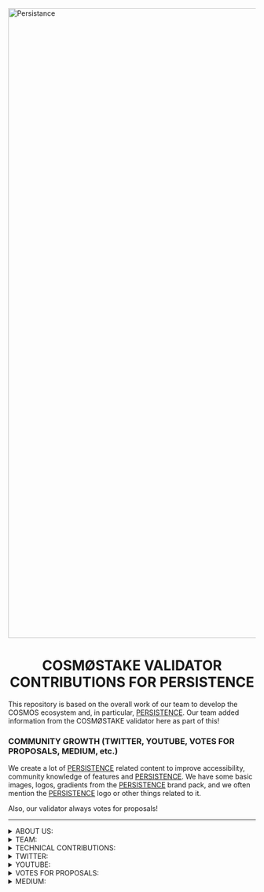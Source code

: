<img width="1280" alt="Persistance" src="https://user-images.githubusercontent.com/86729290/197390129-ed59a5ec-83bd-47b9-95f6-09eb33d33cb1.png">

# <h1 align="center"> COSMØSTAKE VALIDATOR CONTRIBUTIONS FOR PERSISTENCE </a> 


This repository is based on the overall work of our team to develop the COSMOS ecosystem and, in particular, [PERSISTENCE](https://persistence.one/). Our team added information from the COSMØSTAKE validator here as part of this!


### COMMUNITY GROWTH (TWITTER, YOUTUBE, VOTES FOR PROPOSALS, MEDIUM, etc.) 

We create a lot of [PERSISTENCE](https://persistence.one) related content to improve accessibility, community knowledge of features and [PERSISTENCE](https://persistence.one). We have some basic images, logos, gradients from the [PERSISTENCE](https://persistence.one) brand pack, and we often mention the [PERSISTENCE](https://persistence.one) logo or other things related to it. 

Also, our validator always votes for proposals!

__________________________________________________________________________________________________________________________________________________________ 

<details>
<summary>ABOUT US:</summary>

- [WEBPAGE](http://cosmostake.com.tilda.ws)
 
</details>


<details>
<summary>TEAM:</summary>
 
- [Laura Kharkevych](https://github.com/LauraKhar)
- [Max Levush](https://github.com/maxlevush-COINSIDE)
- [Yan Lytvynenko](https://github.com/ZAZIK3)
- [Violetta Markush](https://github.com/vilolaa)
 
</details>



<details>
<summary>TECHNICAL CONTRIBUTIONS:</summary>


- We're validator PERSISTENCE (Mainnet) - [LINK TO COSMØSTAKE VALIDATOR](https://www.mintscan.io/persistence/validators/persistencevaloper1qz6xsskhyyd6mrqns2e3empull7el0gqp5dkru)
 
<img width="1512" alt="Снимок экрана 2022-12-30 в 12 07" src="https://user-images.githubusercontent.com/86792707/210062150-0917075b-80e5-4137-bc6f-71ea2aef2b78.png">
 
__________________________________________________________________________________________________________________________________________________________
 

- We're validator PERSISTENCE (Testnet) - [LINK TO COSMØSTAKE VALIDATOR]
(https://testnet.mintscan.io/persistence-testnet/validators/persistencevaloper16af2kgt0q2v9ks38pe4chlxk7hjqqykzy4q9gv)

<img width="1512" alt="Снимок экрана 2023-01-11 в 11 32" src="https://user-images.githubusercontent.com/86792707/211770162-e8b5aada-bb3a-48e6-98cf-9812fcd0b398.png">

![photo_2022-12-04_10-18-28](https://user-images.githubusercontent.com/86729290/208234432-fda384cd-434c-4f08-84ec-5a541b26a731.png)

__________________________________________________________________________________________________________________________________________________________ 
 

We provide support for validators, We created video on youtube "Guide To Setup Up | Persistence Validator Node (Manually)" 

In this video, we will install the Persistence validator step by step with you. Let's take a closer look at all the points and make it clear how to do it quickly and easily.

- [LINK TO YOUTUBE VIDEO](https://www.youtube.com/watch?v=rcUpWItvluA&t)

![3453534534534345](https://user-images.githubusercontent.com/86729290/208652892-1e40179f-157d-429d-8115-2a38d4c1c200.jpeg)

__________________________________________________________________________________________________________________________________________________________ 
 

We provide support for validators, We wrote a Github "Guide To Setup Up | Persistence Validator Node (Manually)" 

Link Github: https://github.com/cosmostake/validator/blob/main/guides/persistence/persistence_setup_validator.md

<img width="1512" alt="Снимок экрана 2022-12-20 в 12 49 59" src="https://user-images.githubusercontent.com/86729290/208651394-38381492-8c27-41ca-a5e5-080bf6c20209.png">

__________________________________________________________________________________________________________________________________________________________ 
 

We provide support for validators, We wrote a blog post on medium "Guide To Setup Up | Persistence Validator Node (Manually)" <img width="1512" alt="Снимок экрана 2022-12-30 в 12 07" src="https://user-images.githubusercontent.com/86792707/210062132-9df8ace3-274d-4dfa-bfd9-58efee5e3793.png">

Read here: https://link.medium.com/XSUJlFF0Gvb

![1](https://user-images.githubusercontent.com/86729290/208652461-7866c522-4a50-47db-98cd-688ea6742697.jpeg)

__________________________________________________________________________________________________________________________________________________________ 
 

We are constantly promoting the [PERSISTENCE](https://persistence.one) the idea and the possibilities of the project. By giving community members the ability to interact with the protocol while also having a quality opportunity to stake $XPRT in return for members diligenting their tokens to us.

![9](https://user-images.githubusercontent.com/86729290/208643299-d2fd7bac-2996-4380-8644-06002ea213fa.png)

![11](https://user-images.githubusercontent.com/86729290/208643763-6cd73001-a8cf-4de8-ad44-d147232b84a3.png)

![33](https://user-images.githubusercontent.com/86729290/208644079-0f291144-9616-4b6b-8b2b-596cfaa72577.png)

![44](https://user-images.githubusercontent.com/86729290/208644300-c5f72d6e-f76e-4687-980e-e1f74d34298f.png)

![55](https://user-images.githubusercontent.com/86729290/208644446-56037c7a-8500-4c44-aadb-c35f59900d50.png)

![88](https://user-images.githubusercontent.com/86729290/208644571-6d54e988-57a9-4d91-aa09-6b8cfcc15bb8.png)

![77](https://user-images.githubusercontent.com/86729290/208644994-b2359821-9dfa-42b2-89fb-295ed98559d4.png)

![66](https://user-images.githubusercontent.com/86729290/208645014-aeff77f5-26ab-4300-8a38-7c7e8d3ae49b.png)

![101](https://user-images.githubusercontent.com/86729290/208645022-f2699647-0e20-45e8-8912-c9cfea002c49.png)
</details>




<details>
<summary>TWITTER:</summary>

 
- XPRT - THE ECOSYSTEM

- [LINK TO TWITTER POST](https://twitter.com/COSM0STAKE/status/1591026132778102784?s=20&t=jXeLDCYuBNzG7bRC3py4WA)

<img width="3000" alt="Frame 410" src="https://user-images.githubusercontent.com/86729290/201467274-17660138-8437-444d-b2b0-c365cc624e40.png">
__________________________________________________________________________________________________________________________________________________________


- $XPRT WEEKLY STATISTICS PERSISTENCE

- [LINK TO TWITTER POST](https://twitter.com/COSM0STAKE/status/1599906024756068353?s=20&t=3ddYrRLAPLXBo__kvu4Oyg)

![IMG_3698](https://user-images.githubusercontent.com/86729290/205966528-4de28b7c-b7d5-4df4-a668-c42f0f2818f3.png)
__________________________________________________________________________________________________________________________________________________________



- The COSM0STAKE team would like to thank PERSISTENCE for appreciating the work we bring to the ecosystem ⚛️

- [LINK TO TWITTER POST](https://twitter.com/COSM0STAKE/status/1599373322877562881?s=20&t=Pl3w5bdDutz53j_44zkvXQ)

![FjIdbWjXEAAniDH](https://user-images.githubusercontent.com/86729290/205980797-98145778-1777-49d5-b87d-0d4955c8d876.jpeg)
__________________________________________________________________________________________________________________________________________________________


- Learn a little about @persistenceone in this infographic

- [LINK TO TWITTER POST](https://twitter.com/COSM0STAKE/status/1604797029770739713?s=20&t=MTl5Qv5xmLWiezq4FQ-HtA)

<img width="2876" alt="Group 499" src="https://user-images.githubusercontent.com/86729290/208653504-3c46741e-58e3-4512-bc69-c92bc5af423c.png">
__________________________________________________________________________________________________________________________________________________________


- $XPRT DAILY INFORMATION PERSISTENCE

- [LINK TO TWITTER POST](https://twitter.com/COSM0STAKE/status/1601578927268712450?s=20&t=VX96j09d6j00Ef7_l7bAkQ)

![PERCICTENCE](https://user-images.githubusercontent.com/86729290/206861069-0cafa309-58c5-4265-a59c-3f04072879f4.png)
__________________________________________________________________________________________________________________________________________________________


- ⚡️REMINDER⚡️

- [LINK TO TWITTER POST](https://twitter.com/COSM0STAKE/status/1606663262862540801?s=20&t=wyd8HIKBb8FyQ-k61294_Q)

![photo_2022-12-24_12-40-19](https://user-images.githubusercontent.com/86792707/210065755-0b296cfd-dd99-46d2-8bf4-056182ee087e.jpg)
__________________________________________________________________________________________________________________________________________________________


- PERSISTENCE WEEKLY RECAP

- [LINK TO TWITTER POST](https://twitter.com/COSM0STAKE/status/1571804870361116673?s=20&t=71i-ze2RQxOV0GLrhSTh8A)

This infographic shows: basic statistics and news about Persistence.
![PERSISTENCE WEEKLY RECAP](https://user-images.githubusercontent.com/86729290/200538377-03a0c37f-77fc-4aad-b6e5-85e3c193ae11.png)
__________________________________________________________________________________________________________________________________________________________


- $XPRT native token distribution from Pesistence
Check out the infographic to keep abreast of all the accruals of coins 👇

- [LINK TO TWITTER POST](https://twitter.com/COSM0STAKE/status/1596208845642235904?s=20&t=XWzKxHZ6yEtbpOnSLqnFKA)

![Frame 431](https://user-images.githubusercontent.com/86729290/204086947-1b3ed1c8-6e20-43bc-b68e-b7eb70861b24.png)
__________________________________________________________________________________________________________________________________________________________


- $XPRT WEEKLY STATISTICS

- [LINK TO TWITTER POST](https://twitter.com/COSM0STAKE/status/1607013930085322753?s=20&t=wyd8HIKBb8FyQ-k61294_Q)

![photo_2022-12-24_12-37-59](https://user-images.githubusercontent.com/86792707/210065881-b611d4a0-ce8e-49e6-9464-6e8b53719c04.jpg)
__________________________________________________________________________________________________________________________________________________________


- As it evolves, Persistence always strives to improve and become one of the best.

Persistence integrates with @axelarcore, which allows you to do cross-chain translations designed for #Web3, which will fundamentally simplify Persistence interactions with other chains.

- [LINK TO TWITTER POST](https://twitter.com/COSM0STAKE/status/1591347672727764992?s=20&t=jXeLDCYuBNzG7bRC3py4WA)

<img width="2254" alt="Frame 415" src="https://user-images.githubusercontent.com/86729290/201467355-53d7dc80-b307-462f-860a-aa41d3dae039.png">
__________________________________________________________________________________________________________________________________________________________


- Opportunity to earn and collaborate with the Persistence project with the indications described below, get acquainted and start earning

- [LINK TO TWITTER POST](https://twitter.com/COSM0STAKE/status/1596812108335058944?s=20&t=fjsATi6gEAxl27XIDGQPLw)

![photo_2022-11-25_19-22-02](https://user-images.githubusercontent.com/86729290/204132040-703686c4-834a-46b3-8de2-8d04103694a9.jpg)
__________________________________________________________________________________________________________________________________________________________


- PERSISTENCE WEEKLY RECAP

- [LINK TO TWITTER POST](https://twitter.com/COSM0STAKE/status/1577663374908866564?s=20&t=71i-ze2RQxOV0GLrhSTh8A)

This infographic shows: basic statistics and news about Persistence.
![PERSISTENCE WEEKLY RECAP](https://user-images.githubusercontent.com/86729290/200539660-71533ece-61aa-4530-a689-94c86c06ca5a.png)
__________________________________________________________________________________________________________________________________________________________


- PERSISTENCE is leader of liquid staking and here we have summarized the team's plans for further development 

- [LINK TO TWITTER POST](https://twitter.com/COSM0STAKE/status/1598267130713346050?s=20&t=_HFZZGIl-Mv1f5Lv9MRGAA)

![photo_2022-11-26_13-48-28](https://user-images.githubusercontent.com/86729290/205439763-2a91a913-6849-454f-bf3f-b7a35cda6678.jpg)
__________________________________________________________________________________________________________________________________________________________


- PERSISTENCE WEEKLY RECAP

- [LINK TO TWITTER POST](https://twitter.com/COSM0STAKE/status/1606613386711781376?s=20&t=wyd8HIKBb8FyQ-k61294_Q)

This infographic shows: basic statistics and news about Persistence.

![WEEKLY RECAP 24](https://user-images.githubusercontent.com/86792707/210065551-31b3806c-7409-4517-be82-329e422b0a27.png)
__________________________________________________________________________________________________________________________________________________________


- COSMOS ECOSYSTEM WEEKLY NEWS

- [LINK TO TWITTER POST](https://twitter.com/COSM0STAKE/status/1569634751782461442?s=20&t=71i-ze2RQxOV0GLrhSTh8A)

This infographic shows: basic statistics and news about Persistence.
![COSMOS ECOSYSTEM WEEKLY NEWS](https://user-images.githubusercontent.com/86729290/200539660-71533ece-61aa-4530-a689-94c86c06ca5a.png)
__________________________________________________________________________________________________________________________________________________________



- COSMØSTAKE votes YES on Persistence $XPRT Proposal #8 Upgrade v4 PersistenceCore ✔️

![photo_2022-12-04_12-37-37](https://user-images.githubusercontent.com/86729290/205488415-4d6d2860-b6bd-4ba0-82da-089886ed1360.jpg)
__________________________________________________________________________________________________________________________________________________________


- COSMØSTAKE votes YES on Persistence $XPRT Proposal #9 Upgrade v5 PersistenceCore ✔️

- [LINK TO TWITTER POST](https://twitter.com/COSM0STAKE/status/1598969740550352897?s=20&t=k6oy6GAdngx2iUztx_psuA)

![photo_2022-12-03_11-09-41](https://user-images.githubusercontent.com/86729290/205439959-0c14e98a-3943-4eae-bb7a-33bc7d06b737.jpg)
__________________________________________________________________________________________________________________________________________________________


- Signalling proposal to revert the Tombstone and Slashing from Nov 6th block #8647535 network halt and restart due to appHash mismatch event ✔️

- [LINK TO TWITTER POST](https://twitter.com/COSM0STAKE/status/1599298276142223360?s=20&t=tRgjrVLLk1LY7hByBttSgA)

![photo_2022-12-03_11-23-29](https://user-images.githubusercontent.com/86729290/205478912-c63ab56e-d442-4a1b-b852-29d58e75932f.jpg)
__________________________________________________________________________________________________________________________________________________________


### HER'S THE LIST OF TWITTER MENTIONS FROM [COSMØSTAKE](https://twitter.com/COSM0STAKE) ABOUT [PERSISTENCE](https://persistence.one/)


[19.09.2022](https://twitter.com/COSM0STAKE/status/1571804870361116673?s=20&t=I8Xb2y4zdgor8IpQlK0gJw), 
[29.09.2022](https://twitter.com/COSM0STAKE/status/1575510119168761866?s=20&t=I8Xb2y4zdgor8IpQlK0gJw),
[30.09.2022](https://twitter.com/COSM0STAKE/status/1575759288324149248?s=20&t=I8Xb2y4zdgor8IpQlK0gJw),
[01.10.2022](https://twitter.com/COSM0STAKE/status/1576099976174006272?s=20&t=I8Xb2y4zdgor8IpQlK0gJw),
[02.10.2022](https://twitter.com/COSM0STAKE/status/1576476637197000704?s=20&t=I8Xb2y4zdgor8IpQlK0gJw),
[05.10.2022](https://twitter.com/COSM0STAKE/status/1577663374908866564?s=20&t=I8Xb2y4zdgor8IpQlK0gJw),
[24.10.2022](https://twitter.com/COSM0STAKE/status/1584521293147537414?s=20&t=I8Xb2y4zdgor8IpQlK0gJw),
[10.11.2022](https://twitter.com/COSM0STAKE/status/1590661772934926336?s=20&t=jXeLDCYuBNzG7bRC3py4WA),
[10.11.2022](https://twitter.com/COSM0STAKE/status/1591026132778102784?s=20&t=jXeLDCYuBNzG7bRC3py4WA),
[12.11.2022](https://twitter.com/COSM0STAKE/status/1591347672727764992?s=20&t=jXeLDCYuBNzG7bRC3py4WA),
[13.11.2022](https://twitter.com/COSM0STAKE/status/1591759727670722560?s=20&t=pauvem7Ju7QcFPYzscxKNg),
[14.11.2022](https://twitter.com/COSM0STAKE/status/1591850874615517185?s=20&t=pauvem7Ju7QcFPYzscxKNg),
[15.11.2022](https://twitter.com/COSM0STAKE/status/1592498922651815939?s=20&t=4PAgxvnSLFzfw8A7S7z1Ew),
[22.11.2022](https://twitter.com/COSM0STAKE/status/1595012838611128321?s=20&t=XWzKxHZ6yEtbpOnSLqnFKA),
[22.11.2022](https://twitter.com/COSM0STAKE/status/1595070103653154820?s=20&t=XWzKxHZ6yEtbpOnSLqnFKA),
[25.11.2022](https://twitter.com/COSM0STAKE/status/1596208845642235904?s=20&t=XWzKxHZ6yEtbpOnSLqnFKA),
[27.11.2022](https://twitter.com/COSM0STAKE/status/1596812108335058944?s=20&t=fjsATi6gEAxl27XIDGQPLw),
[27.11.2022](https://twitter.com/COSM0STAKE/status/1596877495290462208?s=20&t=_HFZZGIl-Mv1f5Lv9MRGAA),
[29.11.2022](https://twitter.com/COSM0STAKE/status/1597513716475756544?s=20&t=_HFZZGIl-Mv1f5Lv9MRGAA),
[01.12.2022](https://twitter.com/COSM0STAKE/status/1598267130713346050?s=20&t=_HFZZGIl-Mv1f5Lv9MRGAA),
[02.12.2022](https://twitter.com/COSM0STAKE/status/1598969740550352897?s=20&t=k6oy6GAdngx2iUztx_psuA),
[04.12.2022](https://twitter.com/COSM0STAKE/status/1599298276142223360?s=20&t=cwwQdcDS_5zxPE6PYTG9PQ),
[04.12.2022](https://twitter.com/COSM0STAKE/status/1599315685389131776?s=20&t=W5dRsaghwIECET00AqD-Bw),
[04.12.2022](https://twitter.com/COSM0STAKE/status/1599373322877562881?s=20&t=_zpksa_LXUBYZ1k0IyfzpQ),
[06.12.2022](https://twitter.com/COSM0STAKE/status/1599906024756068353?s=20&t=3ddYrRLAPLXBo__kvu4Oyg),
[09.12.2022](https://twitter.com/COSM0STAKE/status/1601177109820772356?s=20&t=VX96j09d6j00Ef7_l7bAkQ),
[10.12.2022](https://twitter.com/COSM0STAKE/status/1601578927268712450?s=20&t=VX96j09d6j00Ef7_l7bAkQ),
[11.12.2022](https://twitter.com/COSM0STAKE/status/1602203523453779969?s=20&t=JNYmif-asw6aJ7A9HqWYvw),
[14.12.2022](https://twitter.com/COSM0STAKE/status/1603029375993188352?s=20&t=YOVDfn7WBD3P08zexu2r2Q),
[15.12.2022](https://twitter.com/COSM0STAKE/status/1603309820588818435?s=20&t=YOVDfn7WBD3P08zexu2r2Q),
[16.12.2022](https://twitter.com/COSM0STAKE/status/1604040275562733569?s=20&t=YOVDfn7WBD3P08zexu2r2Q),
[17.12.2022](https://twitter.com/COSM0STAKE/status/1604040275562733569?s=20&t=MTl5Qv5xmLWiezq4FQ-HtA),
[19.12.2022](https://twitter.com/COSM0STAKE/status/1604797029770739713?s=20&t=MTl5Qv5xmLWiezq4FQ-HtA),
[20.12.2022](https://twitter.com/COSM0STAKE/status/1605122896619110401?s=20&t=MTl5Qv5xmLWiezq4FQ-HtA),
[24.12.2022](https://twitter.com/COSM0STAKE/status/1606613386711781376?s=20&t=wyd8HIKBb8FyQ-k61294_Q),
[24.12.2022](https://twitter.com/COSM0STAKE/status/1606663262862540801?s=20&t=wyd8HIKBb8FyQ-k61294_Q),
[25.12.2022](https://twitter.com/COSM0STAKE/status/1607013930085322753?s=20&t=wyd8HIKBb8FyQ-k61294_Q),


SOME STATS:

<img width="591" alt="Снимок экрана 2022-11-08 в 13 35" src="https://user-images.githubusercontent.com/86729290/200554428-78863a26-f0db-49bc-87f2-c4a1f6d9da5b.png">
</details>


<details>
<summary>YOUTUBE:</summary>

- Persistence | Tokenomics & Utility $XPRT ⚛️

- [LINK TO YOUTUBE VIDEO](https://www.youtube.com/watch?v=hnI5TZvQt80&t=5s)

![45](https://user-images.githubusercontent.com/86729290/205439529-769feb09-3c83-44e3-a5e7-27e0ed530a20.jpeg)
__________________________________________________________________________________________________________________________________________________________


- pSTAKE Finance - full analysis of the project $XPRT 

- [LINK TO YOUTUBE VIDEO](https://www.youtube.com/watch?v=Kc2qSmRH-WQ&t=6s)

![Frame 417](https://user-images.githubusercontent.com/86729290/203068306-c6cde65c-7d1d-4f81-9e68-18ecfbd3fe96.jpg)
__________________________________________________________________________________________________________________________________________________________


- RENEWED FOUNDATION DELEGATION PROGRAM | BY PERSISTENCE

- [LINK TO YOUTUBE VIDEO](https://www.youtube.com/watch?v=dpHFjJEdsvU&t=106s)

![maxresdefault](https://user-images.githubusercontent.com/86729290/206861136-a8c1f39e-94d6-4511-bf32-ae5f2bbddcd0.jpeg)
__________________________________________________________________________________________________________________________________________________________


- Installing Persistence Wallet | Detailed Overview $XPRT ⚛️ 

- [LINK TO YOUTUBE VIDEO](https://www.youtube.com/watch?v=8349stpyrs0&t=37s)

![565656565656](https://user-images.githubusercontent.com/86729290/205439664-3fc563a1-32a6-4152-a7ff-bc0f1a8762a5.jpeg)
__________________________________________________________________________________________________________________________________________________________


- Staking $XPRT via Cosmostation Dashboard. Installing Cosmostation Wallet

- [LINK TO YOUTUBE VIDEO](https://www.youtube.com/watch?v=YqFzHzfVqPI&t=26s)

![Staking $XPRT via Cosmostation Dashboard. Installing Cosmostation Wallet](https://user-images.githubusercontent.com/86729290/201467207-440e754e-2988-4350-989d-962dc7fe13a9.jpeg)
__________________________________________________________________________________________________________________________________________________________

- PERSISTANCE - HOW TO WORKS 

- [LINK TO YOUTUBE VIDEO](https://www.youtube.com/watch?v=xklLFDim5Jg&t=61s)

![PERSISTANCE - HOW TO WORKS](https://user-images.githubusercontent.com/86729290/200543786-85e5f28e-ea52-44a3-8026-07cb9e3c7688.jpeg)
__________________________________________________________________________________________________________________________________________________________


- pSTAKE Finance - full analysis of the project $XPRT

- [LINK TO YOUTUBE VIDEO](https://www.youtube.com/watch?v=hWzPSCISGVs&t=2s)

![maxresdefault](https://user-images.githubusercontent.com/86729290/201621796-64978574-4917-4df0-8b8f-5c416bbe396a.jpeg)
__________________________________________________________________________________________________________________________________________________________


- News Background Review by  Persistence$XPRT | For November 

- [LINK TO YOUTUBE VIDEO](https://www.youtube.com/watch?v=WN8IgCzOJc8&t=29s)

![WN8IgCzOJc8-HD](https://user-images.githubusercontent.com/86729290/205488547-a55a4eb1-6dd1-49f6-ac0f-ccfe03efedb8.jpg)
__________________________________________________________________________________________________________________________________________________________


- Coin98 Wallet - Using the wallet with PersistenceOne
 via the $XPRT token. A visual overview of all functions and the additional ability to store your own currency!

- [LINK TO YOUTUBE VIDEO](https://www.youtube.com/watch?v=ZRwCoxk02KA&t=167s)

![photo_2022-11-22_11-46-27](https://user-images.githubusercontent.com/86729290/204086716-1c093e3e-2c7c-4d40-8b74-8e72e968b19a.jpg)
__________________________________________________________________________________________________________________________________________________________


- Persistence ⚛️Foundation x Labs !

- [LINK TO YOUTUBE VIDEO](https://www.youtube.com/watch?v=tQV7FvNyHKo&t=8s)

![photo_2022-11-22_16-53-56](https://user-images.githubusercontent.com/86729290/204086774-e6748013-5672-4120-a392-edd53b23178e.jpg)
__________________________________________________________________________________________________________________________________________________________


- Overview of mobile crypto wallet Keplr Wallet ⚛️

- [LINK TO YOUTUBE VIDEO](https://www.youtube.com/watch?v=ibh5Yopn3H8)

![3463453](https://user-images.githubusercontent.com/86729290/205488651-12a652ad-e886-497d-8876-2fb8c6ab2a24.jpeg)
</details>



<details>
<summary>VOTES FOR PROPOSALS:</summary>
</details>


<details>
<summary>MEDIUM:</summary>

We also created a series of blog posts on Juno in English and Ukrainian (To make it more comfortable for the community to absorb not only video but also visual material) on topics such as:

- We Translated into Ukrainian 🇺🇦 Media post $XPRT
XPRT Tokenomics and Utility: Powering the Persistence Ecosystem ⚛️

Original: [https://blog.persistence.one/2021/03/25/xprt-tokenomics-and-utility-powering-the-persistence-ecosystem/](https://blog.persistence.one/2021/03/25/xprt-tokenomics-and-utility-powering-the-persistence-ecosystem)

Ukrainian translation: [https://link.medium.com/xZuk9swTJtb](https://link.medium.com/xZuk9swTJtb)

![200545237-11dbbff7-9b6e-4a55-b6c6-1f483774c809](https://user-images.githubusercontent.com/86729290/205972592-fec3463b-50a3-41a5-b3a1-c97f9cc91d0b.png)

__________________________________________________________________________________________________________________________________________________________

- We Translated into Ukrainian🇺🇦 Media post $XPRT
The Persistence Mainnet is Launching on March 30th. Introducing Our World-Class Genesis Validators ⚛️

Original: [https://blog.persistence.one/2021/03/29/the-persistence-mainnet-is-launching-on-march-30th-introducing-our-world-class-genesis-validators](https://blog.persistence.one/2021/03/29/the-persistence-mainnet-is-launching-on-march-30th-introducing-our-world-class-genesis-validators/)

Ukrainian translation: [https://link.medium.com/prcMtkasLtb](https://link.medium.com/prcMtkasLtb)

![200545765-04d679e3-f0a5-427a-84f0-32e3d4e11247](https://user-images.githubusercontent.com/86729290/205972827-14c5d454-85c6-4f10-a0cf-e414b5649b7c.png)
</details>
